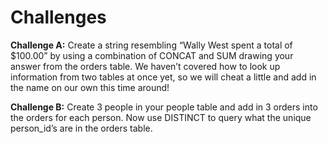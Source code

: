 # Challenges

**Challenge A:**
Create a string resembling “Wally West spent a total of $100.00” by using a combination of CONCAT and SUM drawing your answer from the orders table. We haven’t covered how to look up information from two tables at once yet, so we will cheat a little and add in the name on our own this time around!

**Challenge B:**
Create 3 people in your people table and add in 3 orders into the orders for each person. Now use DISTINCT to query what the unique person_id’s are in the orders table.